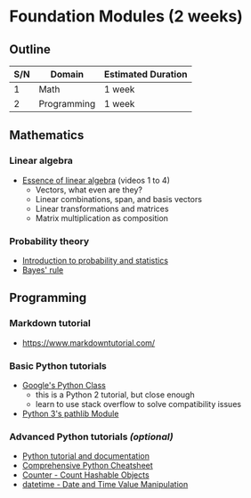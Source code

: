 #   Foundation Modules (2 weeks)

##  Outline
| S/N | Domain      | Estimated Duration |
| --- | ----------- | ------------------ |
| 1   | Math        | 1 week             |
| 2   | Programming | 1 week             |


##  Mathematics

### Linear algebra
*   [Essence of linear algebra](https://www.youtube.com/playlist?list=PLZHQObOWTQDPD3MizzM2xVFitgF8hE_ab) (videos 1 to 4)
    *   Vectors, what even are they?
    *   Linear combinations, span, and basis vectors
    *   Linear transformations and matrices
    *   Matrix multiplication as composition

### Probability theory
*   [Introduction to probability and statistics](https://seeing-theory.brown.edu/index.html)
*   [Bayes' rule](https://arbital.com/p/bayes_rule/?l=693)


##  Programming

### Markdown tutorial
*   https://www.markdowntutorial.com/

### Basic Python tutorials
*   [Google's Python Class](https://developers.google.com/edu/python/)
    *   this is a Python 2 tutorial, but close enough
    *   learn to use stack overflow to solve compatibility issues
*   [Python 3's pathlib Module](https://realpython.com/python-pathlib/)

### Advanced Python tutorials *(optional)*
*   [Python tutorial and documentation](https://docs.python.org/3/tutorial/)
*   [Comprehensive Python Cheatsheet](https://gto76.github.io/python-cheatsheet/)
*   [Counter - Count Hashable Objects](https://pymotw.com/3/collections/counter.html)
*   [datetime - Date and Time Value Manipulation](https://pymotw.com/3/datetime/)
